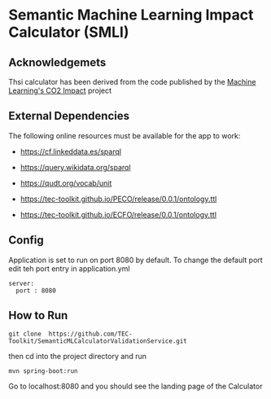 # Semantic Machine Learning Impact Calculator (SMLI)

## Acknowledgemets 

Thsi calculator has been derived from the code published by the <a href="https://github.com/mlco2/impact">Machine Learning's CO2 Impact</a> project

## External Dependencies

The following online resources must be available for the app to work: 

- https://cf.linkeddata.es/sparql

- https://query.wikidata.org/sparql

- https://qudt.org/vocab/unit

- https://tec-toolkit.github.io/PECO/release/0.0.1/ontology.ttl

- https://tec-toolkit.github.io/ECFO/release/0.0.1/ontology.ttl

## Config

Application is set to run on port 8080 by default. To change the default port edit teh port entry in  application.yml 

````
server:
  port : 8080
````

## How to Run

````
git clone  https://github.com/TEC-Toolkit/SemanticMLCalculatorValidationService.git
````

then cd into the project directory and run 

````
mvn spring-boot:run
````

Go to localhost:8080 and you should see the landing page of the Calculator